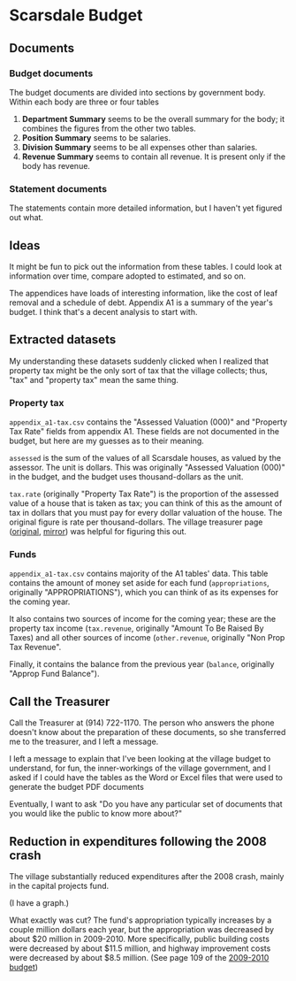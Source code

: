 Scarsdale Budget
=====

## Documents
### Budget documents
The budget documents are divided into sections by government body. Within each
body are three or four tables

1. **Department Summary** seems to be the overall summary for the body; it
    combines the figures from the other two tables.
2. **Position Summary** seems to be salaries.
3. **Division Summary** seems to be all expenses other than salaries.
4. **Revenue Summary** seems to contain all revenue. It is present only if the
    body has revenue.


### Statement documents
The statements contain more detailed information, but I haven't yet figured out
what.

## Ideas
It might be fun to pick out the information from these tables. I could look at
information over time, compare adopted to estimated, and so on.

The appendices have loads of interesting information, like the cost of leaf
removal and a schedule of debt. Appendix A1 is a summary of the year's budget.
I think that's a decent analysis to start with.

## Extracted datasets
My understanding these datasets suddenly clicked when I realized that property
tax might be the only sort of tax that the village collects; thus, "tax" and
"property tax" mean the same thing.

### Property tax
`appendix_a1-tax.csv` contains the "Assessed Valuation (000)" and "Property
Tax Rate" fields from appendix A1. These fields are not documented in the
budget, but here are my guesses as to their meaning.

`assessed` is the sum of the values of all Scarsdale houses, as
valued by the assessor. The unit is dollars. This was originally "Assessed
Valuation (000)" in the budget, and the budget uses thousand-dollars as the
unit.

`tax.rate` (originally "Property Tax Rate") is the proportion of the assessed
value of a house that is taken as tax; you can think of this as the amount of
tax in dollars that you must pay for every dollar valuation of the house.
The original figure is rate per thousand-dollars. The village treasurer page
([original](http://www.scarsdale.com/Home/Departments/VillageTreasurer.aspx),
[mirror](treasurer-homepage.html)) was helpful for figuring this out.

### Funds
`appendix_a1-tax.csv` contains majority of the A1 tables' data. This table
contains the amount of money set aside for each fund (`appropriations`,
originally "APPROPRIATIONS"), which you can think of as its expenses for the
coming year.

It also contains two sources of income for the coming year; these are the
property tax income (`tax.revenue`, originally "Amount To Be Raised By Taxes)
and all other sources of income (`other.revenue`, originally "Non Prop Tax
Revenue".

Finally, it contains the balance from the previous year (`balance`, originally
"Approp Fund Balance").

## Call the Treasurer
Call the Treasurer at (914) 722-1170. The person who answers the phone doesn't
know about the preparation of these documents, so she transferred me to the
treasurer, and I left a message.

I left a message to explain that I've been looking at the village budget to understand, for fun,
the inner-workings of the village government, and I asked if I could have the
tables as the Word or Excel files that were used to generate the budget PDF
documents

Eventually, I want to ask "Do you have any particular set of documents that you would like the public to know more about?"

## Reduction in expenditures following the 2008 crash
The village substantially reduced expenditures after the 2008 crash, mainly in
the capital projects fund.

(I have a graph.)

What exactly was cut? The fund's appropriation typically increases by a couple
million dollars each year, but the appropriation was decreased by about
$20 million in 2009-2010. More specifically, public building costs were
decreased by about $11.5 million, and highway improvement costs were decreased
by about $8.5 million. (See page 109 of the [2009-2010 budget](2009-2010_adopted_budget.pdf))
